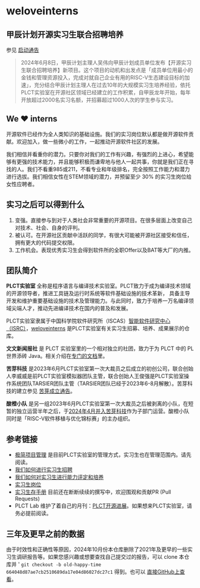 # weloveinterns

## 甲辰计划开源实习生联合招聘培养

参见 [启动通告](https://mp.weixin.qq.com/s/TenVAVzaWuUWGIWodGaFKA)

> 2024年6月8日，甲辰计划主理人吴伟向甲辰计划成员单位发布【开源实习生联合招聘培养】新项目。这个项目的动机和出发点是「成员单位用最小的金钱和管理资源投入，完成对就自己企业有用的RISC-V生态建设目标的加速」，充分结合甲辰计划主理人在过去10年的大规模实习生培养经验，依托PLCT实验室在开源社区领域已经建立的工作积累，自甲辰龙年开始，每年开放超过2000名实习名额，并招募超过1000人次的学生参与实习。

## We ❤️ interns

开源软件已经作为全人类知识的基础设施。我们的实习岗位默认都是做开源软件贡献。欢迎加入，做一些微小的工作，一起推动开源软件社区的发展。

我们相信并看重你的潜力。只要你对我们的工作有兴趣，有强烈的上进心，希望能够有更强的技术能力，并且能够积极而谦卑地与他人一起共事，你就是我们正在寻找的人。我们不看重985或211，不看专业和年级排名，完全按照工作能力和潜力进行选拔。我们相信女性在STEM领域的潜力，并预留至少 30% 的实习生岗位给女性应聘者。

## 实习之后可以得到什么

1. 变强。直接参与到对于人类社会非常重要的开源项目。在很多层面上改变自己对技术、社会、自身的评判。
2. 被认可。在开源社区贡献中活跃的同学，有很大可能被开源社区接受和信任，拥有更大的代码提交权限。
3. 工作机会。表现优秀实习生会得到软件所的全职Offer以及BAT等大厂的内推。

## 团队简介

**PLCT实验室** 全称是程序语言与编译技术实验室。PLCT致力于成为编译技术领域的开源领导者，推进工具链及运行时系统等软件基础设施的技术革新， 具备主导开发和维护重要基础设施的技术及管理能力。与此同时，致力于培养一万名编译领域尖端人才，推动先进编译技术在国内的普及和发展。

PLCT实验室隶属于中国科学院软件研究所（ISCAS）[智能软件研究中心（ISRC）](https://isrc.iscas.ac.cn)，[weloveinterns](https://github.com/lazyparser/weloveinterns/) 是PLCT实验室有关实习生招募、培养、成果展示的仓库。

**文文新闻报社** 是 PLCT 实验室里的一个相对独立的社团，致力于为 PLCT 中的 PL 世界添砖 Java。相关介绍在[专门的文档](bunbun.md)里。

**苦芽科技** 是2023年6月PLCT实验室第一次大裁员之后成立的初创公司，联合创始人李威威是前PLCT实验室模拟器团队主管，联合创始人王俊强是PLCT实验室操作系统团队TARSIER团队主管（TARSIER团队已经于2023年6-8月解散）。苦芽科技的建立参见 [苦芽成立通告](https://mp.weixin.qq.com/s/u_-5x-WeZlsWm39NykM80w)。

**酸橙小队** 是另一组2023年6月PLCT实验室第一次大裁员之后被剥离的小队，在短暂的独立运营半年之后，于[2024年4月并入苦芽科技](https://mp.weixin.qq.com/s/F61y53BnISjrRCBbqvlYTg)作为子部门运营。酸橙小队同时是「RISC-V软件移植与优化锦标赛」的主办组织。

## 参考链接

- [极简项目管理](https://github.com/lazyparser/minimalist-team-leader) 是目前PLCT实验室的管理方式，实习生也在管理范围内。请先阅读。
- [我们如何进行实习生招聘](how-do-we-interview-interns.md)
- [我们如何对实习生进行能力评定和培养](how-do-we-rank-interns.md)
- [实习生岗位](open-internships.md)
- [实习生存手册](https://github.com/lazyparser/survivial-manual-for-interns) 目前还在断断续续的撰写中，欢迎围观和贡献PR (Pull Requests)
- PLCT Lab 维护了着自己的月刊：[PLCT开源进展](https://github.com/plctlab/PLCT-Weekly)。如果想来PLCT实验室，请务必提前阅读。

## 三年及更早之前的数据

由于时效性和正确性等原因，2024年10月份本仓库删除了2021年及更早的一些实习生调研报告等。如果您感兴趣或想要查找自己提交过的报告，可以 clone 本仓库并 '
`git checkout -b old-happy-time 664048d87ae7cb2510689da17e04d86027dc27c1` 得到。也可以 [直接GitHub上查看](https://github.com/plctlab/weloveinterns/tree/664048d87ae7cb2510689da17e04d86027dc27c1)。
